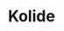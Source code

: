 ---
description: Kolide can help you nail third-party audits and internal compliance goals
  with endpoint security for your entire fleet.
link: https://l.kolide.co/3klbWzr
shortname: kolide.co-lup
title: Kolide
---